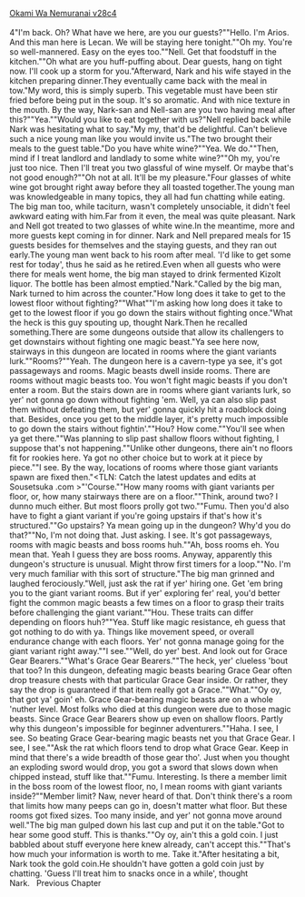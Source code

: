 [Okami Wa Nemuranai v28c4](https://www.sousetsuka.com/2020/10/okami-wa-nemuranai-284.html)
<br/><br/>
4"I'm back. Oh? What have we here, are you our guests?""Hello. I'm Arios. And this man here is Lecan. We will be staying here tonight.""Oh my. You're so well-mannered. Easy on the eyes too.""Nell. Get that foodstuff in the kitchen.""Oh what are you huff-puffing about. Dear guests, hang on tight now. I'll cook up a storm for you."Afterward, Nark and his wife stayed in the kitchen preparing dinner.They eventually came back with the meal in tow."My word, this is simply superb. This vegetable must have been stir fried before being put in the soup. It's so aromatic. And with nice texture in the mouth. By the way, Nark-san and Nell-san are you two having meal after this?""Yea.""Would you like to eat together with us?"Nell replied back while Nark was hesitating what to say."My my, that'd be delightful. Can't believe such a nice young man like you would invite us."The two brought their meals to the guest table."Do you have white wine?""Yea. We do.""Then, mind if I treat landlord and landlady to some white wine?""Oh my, you're just too nice. Then I'll treat you two glassful of wine myself. Or maybe that's not good enough?""Oh not at all. It'll be my pleasure."Four glasses of white wine got brought right away before they all toasted together.The young man was knowledgeable in many topics, they all had fun chatting while eating. The big man too, while taciturn, wasn't completely unsociable, it didn't feel awkward eating with him.Far from it even, the meal was quite pleasant. Nark and Nell got treated to two glasses of white wine.In the meantime, more and more guests kept coming in for dinner. Nark and Nell prepared meals for 15 guests besides for themselves and the staying guests, and they ran out early.The young man went back to his room after meal. 'I'd like to get some rest for today', thus he said as he retired.Even when all guests who were there for meals went home, the big man stayed to drink fermented Kizolt liquor. The bottle has been almost emptied."Nark."Called by the big man, Nark turned to him across the counter."How long does it take to get to the lowest floor without fighting?""What""I'm asking how long does it take to get to the lowest floor if you go down the stairs without fighting once."What the heck is this guy spouting up, thought Nark.Then he recalled something.There are some dungeons outside that allow its challengers to get downstairs without fighting one magic beast."Ya see here now, stairways in this dungeon are located in rooms where the giant variants lurk.""Rooms?""Yeah. The dungeon here is a cavern-type ya see, it's got passageways and rooms. Magic beasts dwell inside rooms. There are rooms without magic beasts too. You won't fight magic beasts if you don't enter a room. But the stairs down are in rooms where giant variants lurk, so yer' not gonna go down without fighting 'em. Well, ya can also slip past them without defeating them, but yer' gonna quickly hit a roadblock doing that. Besides, once you get to the middle layer, it's pretty much impossible to go down the stairs without fightin'.""Hou? How come.""You'll see when ya get there.""Was planning to slip past shallow floors without fighting, I suppose that's not happening.""Unlike other dungeons, there ain't no floors fit for rookies here. Ya got no other choice but to work at it piece by piece.""I see. By the way, locations of rooms where those giant variants spawn are fixed then."<TLN: Catch the latest updates and edits at Sousetsuka .com >"'Course.""How many rooms with giant variants per floor, or, how many stairways there are on a floor.""Think, around two? I dunno much either. But most floors prolly got two.""Fumu. Then you'd also have to fight a giant variant if you're going upstairs if that's how it's structured.""Go upstairs? Ya mean going up in the dungeon? Why'd you do that?""No, I'm not doing that. Just asking. I see. It's got passageways, rooms with magic beasts and boss rooms huh.""Ah, boss rooms eh. You mean that. Yeah I guess they are boss rooms. Anyway, apparently this dungeon's structure is unusual. Might throw first timers for a loop.""No. I'm very much familiar with this sort of structure."The big man grinned and laughed ferociously."Well, just ask the rat if yer' hiring one. Get 'em bring you to the giant variant rooms. But if yer' exploring fer' real, you'd better fight the common magic beasts a few times on a floor to grasp their traits before challenging the giant variant.""Hou. These traits can differ depending on floors huh?""Yea. Stuff like magic resistance, eh guess that got nothing to do with ya. Things like movement speed, or overall endurance change with each floors. Yer' not gonna manage going for the giant variant right away.""I see.""Well, do yer' best. And look out for Grace Gear Bearers.""What's Grace Gear Bearers.""The heck, yer' clueless 'bout that too? In this dungeon, defeating magic beasts bearing Grace Gear often drop treasure chests with that particular Grace Gear inside. Or rather, they say the drop is guaranteed if that item really got a Grace.""What.""Oy oy, that got ya' goin' eh. Grace Gear-bearing magic beasts are on a whole 'nuther level. Most folks who died at this dungeon were due to those magic beasts. Since Grace Gear Bearers show up even on shallow floors. Partly why this dungeon's impossible for beginner adventurers.""Haha. I see, I see. So beating Grace Gear-bearing magic beasts net you that Grace Gear. I see, I see.""Ask the rat which floors tend to drop what Grace Gear. Keep in mind that there's a wide breadth of those gear tho'. Just when you thought an exploding sword would drop, you got a sword that slows down when chipped instead, stuff like that.""Fumu. Interesting. Is there a member limit in the boss room of the lowest floor, no, I mean rooms with giant variants inside?""Member limit? Naw, never heard of that. Don't think there's a room that limits how many peeps can go in, doesn't matter what floor. But these rooms got fixed sizes. Too many inside, and yer' not gonna move around well."The big man gulped down his last cup and put it on the table."Got to hear some good stuff. This is thanks.""Oy oy, ain't this a gold coin. I just babbled about stuff everyone here knew already, can't accept this.""That's how much your information is worth to me. Take it."After hesitating a bit, Nark took the gold coin.He shouldn't have gotten a gold coin just by chatting. 'Guess I'll treat him to snacks once in a while', thought Nark.   Previous Chapter <br/>
